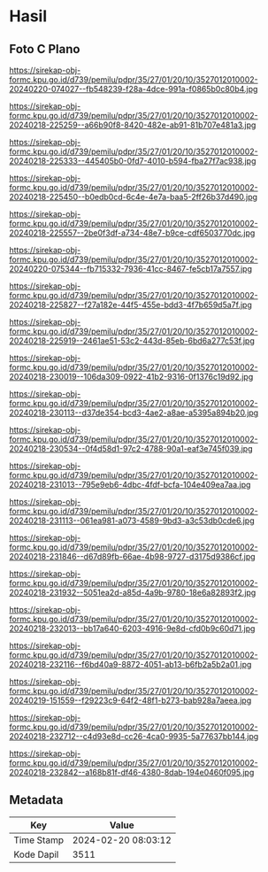 # Hasil

## Foto C Plano

https://sirekap-obj-formc.kpu.go.id/d739/pemilu/pdpr/35/27/01/20/10/3527012010002-20240220-074027--fb548239-f28a-4dce-991a-f0865b0c80b4.jpg

https://sirekap-obj-formc.kpu.go.id/d739/pemilu/pdpr/35/27/01/20/10/3527012010002-20240218-225259--a66b90f8-8420-482e-ab91-81b707e481a3.jpg

https://sirekap-obj-formc.kpu.go.id/d739/pemilu/pdpr/35/27/01/20/10/3527012010002-20240218-225333--445405b0-0fd7-4010-b594-fba27f7ac938.jpg

https://sirekap-obj-formc.kpu.go.id/d739/pemilu/pdpr/35/27/01/20/10/3527012010002-20240218-225450--b0edb0cd-6c4e-4e7a-baa5-2ff26b37d490.jpg

https://sirekap-obj-formc.kpu.go.id/d739/pemilu/pdpr/35/27/01/20/10/3527012010002-20240218-225557--2be0f3df-a734-48e7-b9ce-cdf6503770dc.jpg

https://sirekap-obj-formc.kpu.go.id/d739/pemilu/pdpr/35/27/01/20/10/3527012010002-20240220-075344--fb715332-7936-41cc-8467-fe5cb17a7557.jpg

https://sirekap-obj-formc.kpu.go.id/d739/pemilu/pdpr/35/27/01/20/10/3527012010002-20240218-225827--f27a182e-44f5-455e-bdd3-4f7b659d5a7f.jpg

https://sirekap-obj-formc.kpu.go.id/d739/pemilu/pdpr/35/27/01/20/10/3527012010002-20240218-225919--2461ae51-53c2-443d-85eb-6bd6a277c53f.jpg

https://sirekap-obj-formc.kpu.go.id/d739/pemilu/pdpr/35/27/01/20/10/3527012010002-20240218-230019--106da309-0922-41b2-9316-0f1376c19d92.jpg

https://sirekap-obj-formc.kpu.go.id/d739/pemilu/pdpr/35/27/01/20/10/3527012010002-20240218-230113--d37de354-bcd3-4ae2-a8ae-a5395a894b20.jpg

https://sirekap-obj-formc.kpu.go.id/d739/pemilu/pdpr/35/27/01/20/10/3527012010002-20240218-230534--0f4d58d1-97c2-4788-90a1-eaf3e745f039.jpg

https://sirekap-obj-formc.kpu.go.id/d739/pemilu/pdpr/35/27/01/20/10/3527012010002-20240218-231013--795e9eb6-4dbc-4fdf-bcfa-104e409ea7aa.jpg

https://sirekap-obj-formc.kpu.go.id/d739/pemilu/pdpr/35/27/01/20/10/3527012010002-20240218-231113--061ea981-a073-4589-9bd3-a3c53db0cde6.jpg

https://sirekap-obj-formc.kpu.go.id/d739/pemilu/pdpr/35/27/01/20/10/3527012010002-20240218-231846--d67d89fb-66ae-4b98-9727-d3175d9386cf.jpg

https://sirekap-obj-formc.kpu.go.id/d739/pemilu/pdpr/35/27/01/20/10/3527012010002-20240218-231932--5051ea2d-a85d-4a9b-9780-18e6a82893f2.jpg

https://sirekap-obj-formc.kpu.go.id/d739/pemilu/pdpr/35/27/01/20/10/3527012010002-20240218-232013--bb17a640-6203-4916-9e8d-cfd0b9c60d71.jpg

https://sirekap-obj-formc.kpu.go.id/d739/pemilu/pdpr/35/27/01/20/10/3527012010002-20240218-232116--f6bd40a9-8872-4051-ab13-b6fb2a5b2a01.jpg

https://sirekap-obj-formc.kpu.go.id/d739/pemilu/pdpr/35/27/01/20/10/3527012010002-20240219-151559--f29223c9-64f2-48f1-b273-bab928a7aeea.jpg

https://sirekap-obj-formc.kpu.go.id/d739/pemilu/pdpr/35/27/01/20/10/3527012010002-20240218-232712--c4d93e8d-cc26-4ca0-9935-5a77637bb144.jpg

https://sirekap-obj-formc.kpu.go.id/d739/pemilu/pdpr/35/27/01/20/10/3527012010002-20240218-232842--a168b81f-df46-4380-8dab-194e0460f095.jpg


## Metadata

| Key        | Value               |
| ---------- | ------------------- |
| Time Stamp | 2024-02-20 08:03:12 |
| Kode Dapil | 3511                |



